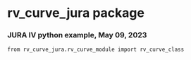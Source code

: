 # rv_curve_jura package

### JURA IV python example, May 09, 2023

```
from rv_curve_jura.rv_curve_module import rv_curve_class
```